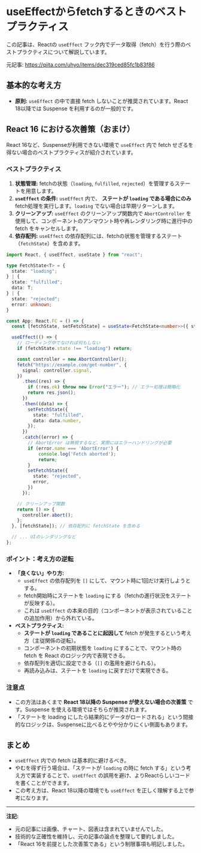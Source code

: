 # useEffectからfetchするときのベストプラクティス

この記事は、Reactの `useEffect` フック内でデータ取得（fetch）を行う際のベストプラクティスについて解説しています。

元記事: <https://qiita.com/uhyo/items/dec319ced85fc1b83f86>

## 基本的な考え方

* **原則:** `useEffect` の中で直接 fetch しないことが推奨されています。React 18以降では Suspense を利用するのが一般的です。

## React 16 における次善策（おまけ）

React 16など、Suspenseが利用できない環境で `useEffect` 内で fetch せざるを得ない場合のベストプラクティスが紹介されています。

### ベストプラクティス

1. **状態管理:** fetchの状態（`loading`, `fulfilled`, `rejected`）を管理するステートを用意します。
2. **`useEffect` の条件:** `useEffect` 内で、 **ステートが `loading` である場合にのみ** fetch処理を実行します。`loading` でない場合は早期リターンします。
3. **クリーンアップ:** `useEffect` のクリーンアップ関数内で `AbortController` を使用して、コンポーネントのアンマウント時や再レンダリング時に進行中の fetch をキャンセルします。
4. **依存配列:** `useEffect` の依存配列には、fetchの状態を管理するステート（`fetchState`）を含めます。

```typescript
import React, { useEffect, useState } from "react";

type FetchState<T> = {
  state: "loading";
} | {
  state: "fulfilled";
  data: T;
} | {
  state: "rejected";
  error: unknown;
}

const App: React.FC = () => {
  const [fetchState, setFetchState] = useState<FetchState<number>>({ state: "loading" });

  useEffect(() => {
    // ローディング中でなければ何もしない
    if (fetchState.state !== "loading") return;

    const controller = new AbortController();
    fetch("https://example.com/get-number", {
      signal: controller.signal,
    })
      .then((res) => {
        if (!res.ok) throw new Error("エラー"); // エラー処理は簡略化
        return res.json();
      })
      .then((data) => {
        setFetchState({
          state: "fulfilled",
          data: data.number,
        });
      })
      .catch((error) => {
        // AbortError は無視するなど、実際にはエラーハンドリングが必要
        if (error.name === 'AbortError') {
            console.log('Fetch aborted');
            return;
        }
        setFetchState({
          state: "rejected",
          error,
        })
      });

    // クリーンアップ関数
    return () => {
      controller.abort();
    };
  }, [fetchState]); // 依存配列に fetchState を含める

  // ... UIのレンダリングなど
};
```

### ポイント：考え方の逆転

* **「良くない」やり方:**
  * `useEffect` の依存配列を `[]` にして、マウント時に1回だけ実行しようとする。
  * fetch開始時にステートを `loading` にする（fetchの進行状況をステートが反映する）。
  * これは `useEffect` の本来の目的（コンポーネントが表示されていることの追加作用）から外れている。
* **ベストプラクティス:**
  * **ステートが `loading` であることに起因して** fetch が発生するという考え方（主従関係の逆転）。
  * コンポーネントの初期状態を `loading` にすることで、マウント時の fetch を React のロジック内で表現できる。
  * 依存配列を適切に設定できる（`[]` の濫用を避けられる）。
  * 再読み込みは、ステートを `loading` に戻すだけで実現できる。

### 注意点

* この方法はあくまで **React 18以降の Suspense が使えない場合の次善策** です。Suspense を使える環境ではそちらが推奨されます。
* 「ステートを loading にしたら結果的にデータがロードされる」という間接的なロジックは、Suspenseに比べるとやや分かりにくい側面もあります。

## まとめ

* `useEffect` 内での fetch は基本的に避けるべき。
* やむを得ず行う場合は、「ステートが `loading` の時に fetch する」という考え方で実装することで、`useEffect` の誤用を避け、よりReactらしいコードを書くことができます。
* この考え方は、React 18以降の環境でも `useEffect` を正しく理解する上で参考になります。

---

**注記:**

* 元の記事には画像、チャート、図表は含まれていませんでした。
* 技術的な正確性を維持し、元の記事の論点を整理して要約しました。
* 「React 16を前提とした次善策である」という制限事項も明記しました。
